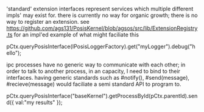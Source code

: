 'standard' extension interfaces represent services which multiple different impls' may exist for.
  there is currently no way for organic growth;
    there is no way to register an extension. see https://github.com/ags131/PosisKernel/blob/agsos/src/lib/ExtensionRegistry.ts for an impl'ed example of what might faciliate this

  pCtx.queryPosisInterface(IPosisLoggerFactory).get("myLogger").debug("hello");

ipc
  processes have no generic way to communicate with each other;
  in order to talk to another process, in an capacity, I need to bind to their interfaces.
  having generic standards such as #notify(), #send(message), #recieve(message)
  would faciliate a semi standard API to program to.

  pCtx.queryPosisInterface("baseKernel").getProcessById(pCtx.parentId).send({ val:"my results" });
